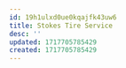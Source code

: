 ```yaml
---
id: 19h1ulxd0ue0kqajfk43uw6
title: Stokes Tire Service
desc: ''
updated: 1717705785429
created: 1717705785429
---
```

